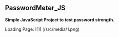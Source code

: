 ## PasswordMeter_JS

**Simple JavaScript Project to test password strength.**

Loading Page:
![1] (/src/media/1.png)
